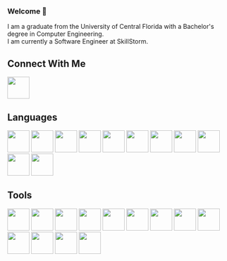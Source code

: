 ### Welcome 👋

I am a graduate from the University of Central Florida with a Bachelor's degree in Computer Engineering.
<br/>
I am currently a Software Engineer at SkillStorm.

## Connect With Me
<a href="https://www.linkedin.com/in/jamie-henry-8ba765154/"><img src="https://cdn-icons-png.flaticon.com/512/174/174857.png" width="50px"/></a>

## Languages
<div align='left'>
<img src="https://cdn-icons-png.flaticon.com/512/226/226777.png" width="50px"/>
<img src="https://cdn-icons-png.flaticon.com/512/5968/5968350.png" width="50px"/>
<img src="https://www.kindpng.com/picc/m/355-3559027_c-programming-language-logo-clipart-png-download-c.png" width="50px"/>
<img src="https://cdn-icons-png.flaticon.com/512/6132/6132222.png" width="50px"/>
<img src="https://cdn-icons-png.flaticon.com/512/6132/6132221.png" width="50px"/>
<img src="https://user-images.githubusercontent.com/26507463/53453892-49908900-3a04-11e9-9dce-77ed3d694326.png" width="50px"/>
<img src="https://cdn-icons-png.flaticon.com/512/5968/5968292.png" width="50px"/>
<img src="https://cdn-icons-png.flaticon.com/512/5968/5968381.png" width="50px"/>
<img src="https://cdn-icons-png.flaticon.com/512/136/136528.png" width="50px"/>
<img src="https://cdn-icons-png.flaticon.com/512/136/136527.png" width="50px"/>
<img src="https://cdn-icons-png.flaticon.com/512/5968/5968313.png" width="50px"/>
</div>


## Tools
<div align='left'>
<img src="https://cdn-icons-png.flaticon.com/512/5969/5969205.png" width="50px"/>
<img src="https://cdn.iconscout.com/icon/free/png-256/node-js-1174925.png" width="50px"/>
<img src="https://upload.wikimedia.org/wikipedia/commons/thumb/3/3f/Git_icon.svg/1200px-Git_icon.svg.png" width="50px"/>
<img src="https://code.visualstudio.com/assets/apple-touch-icon.png" width="50px"/>
<img src="https://cdn-icons-png.flaticon.com/512/906/906324.png" width="50px"/>
<img src="https://spring.io/images/logo-eclipse-02147c535e095dcbf9798552c191e58a.svg" width="50px"/>
<img src="https://user-images.githubusercontent.com/7853266/44114706-9c72dd08-9fd1-11e8-8d9d-6d9d651c75ad.png" width="50px"/>
<img src="https://cdn.icon-icons.com/icons2/159/PNG/256/arduino_22429.png" width="50px"/>
<img src="https://cdn.iconscout.com/icon/free/png-256/react-3521666-2945110.png" width="50px"/>
<img src="https://cdn.iconscout.com/icon/free/png-256/angular-2038881-1720094.png" width="50px"/>
<img src="https://cdn.iconscout.com/icon/free/png-256/android-studio-3251591-2724643.png" width="50px"/>
<img src="https://cdn.iconscout.com/icon/free/png-256/firebase-3521427-2944871.png" width="50px"/>
<img src="https://cdn.iconscout.com/icon/free/png-256/flutter-2038877-1720090.png" width="50px"/>
</div>
